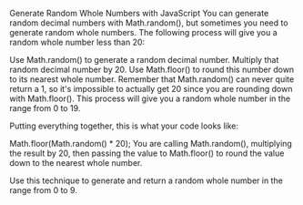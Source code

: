 Generate Random Whole Numbers with JavaScript
You can generate random decimal numbers with Math.random(), but sometimes you need to generate random whole numbers. The following process will give you a random whole number less than 20:

Use Math.random() to generate a random decimal number.
Multiply that random decimal number by 20.
Use Math.floor() to round this number down to its nearest whole number.
Remember that Math.random() can never quite return a 1, so it's impossible to actually get 20 since you are rounding down with Math.floor(). This process will give you a random whole number in the range from 0 to 19.

Putting everything together, this is what your code looks like:

Math.floor(Math.random() * 20);
You are calling Math.random(), multiplying the result by 20, then passing the value to Math.floor() to round the value down to the nearest whole number.

Use this technique to generate and return a random whole number in the range from 0 to 9.